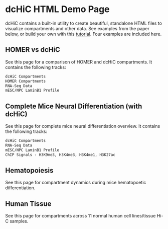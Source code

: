 # dcHiC HTML Demo Page

dcHiC contains a built-in utility to create beautiful, standalone HTML files to visualize compartments and other data. See examples from the paper below, or build your own with this [tutorial](https://github.com/ay-lab/dcHiC/wiki/Mice-Neural-Differentiation-Tutorial). Four examples are included here. 

## HOMER vs dcHiC

See this page for a comparison of HOMER and dcHiC compartments. It contains the following tracks:  
```markdown
dcHiC Compartments
HOMER Compartments
RNA-Seq Data
mESC/NPC LaminB1 Profile
```

## Complete Mice Neural Differentiation (with dcHiC)

See this page for complete mice neural differentiation overview. It contains the following tracks: 
```markdown
dcHiC Compartments
RNA-Seq Data
mESC/NPC LaminB1 Profile
ChIP Signals - H3K9me3, H3K4me3, H3K4me1, H3K27ac
```

## Hematopoiesis 

See this page for compartment dynamics during mice hematopoetic differentiation. 

## Human Tissue 

See this page for compartments across 11 normal human cell lines/tissue Hi-C samples. 
